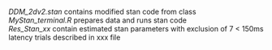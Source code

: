 _DDM_2dv2.stan_ contains modified stan code from class <br>
_MyStan_terminal.R_ prepares data and runs stan code <br>
_Res_Stan_xx_ contain estimated stan parameters with exclusion of 7 < 150ms latency trials described in xxx file 
